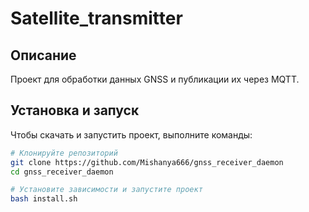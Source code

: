 # Satellite_transmitter

## Описание
Проект для обработки данных GNSS и публикации их через MQTT.

## Установка и запуск
Чтобы скачать и запустить проект, выполните команды:

```bash
# Клонируйте репозиторий
git clone https://github.com/Mishanya666/gnss_receiver_daemon
cd gnss_receiver_daemon

# Установите зависимости и запустите проект
bash install.sh
